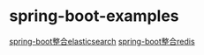 # spring-boot-examples
[spring-boot整合elasticsearch](https://github.com/BooksCup/spring-boot-examples/tree/master/spring-boot-elasticsearch)
[spring-boot整合redis](https://github.com/BooksCup/spring-boot-examples/tree/master/spring-boot-redis)
